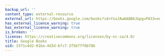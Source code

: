 ```yaml
---
backup_url: ''
content_type: external-resource
external_url: https://books.google.com/books?id=YzuJAwAAQBAJ&pg=PA33=onepage#v=onepage&q&f=false
has_external_licence_warning: true
has_external_license_warning: true
is_broken: ''
license: https://creativecommons.org/licenses/by-nc-sa/4.0/
title: Google Books
uid: 3371c4d2-01ba-4d3d-bfc7-2f5bfff0b78b
---
```


